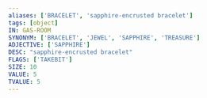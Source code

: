 ```yaml
---
aliases: ['BRACELET', 'sapphire-encrusted bracelet']
tags: [object]
IN: GAS-ROOM
SYNONYM: ['BRACELET', 'JEWEL', 'SAPPHIRE', 'TREASURE']
ADJECTIVE: ['SAPPHIRE']
DESC: "sapphire-encrusted bracelet"
FLAGS: ['TAKEBIT']
SIZE: 10
VALUE: 5
TVALUE: 5
---
```

